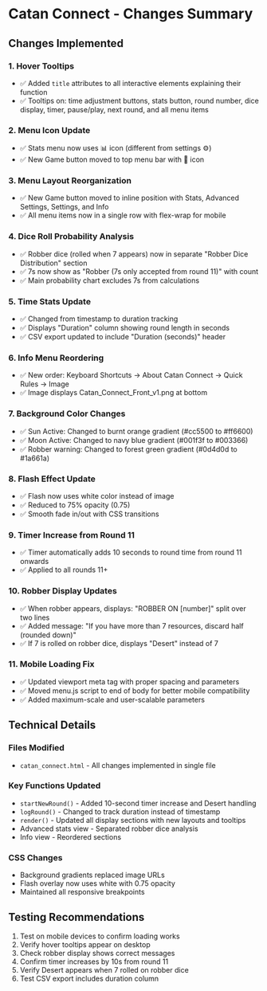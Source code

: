 # Catan Connect - Changes Summary

## Changes Implemented

### 1. Hover Tooltips
- ✅ Added `title` attributes to all interactive elements explaining their function
- ✅ Tooltips on: time adjustment buttons, stats button, round number, dice display, timer, pause/play, next round, and all menu items

### 2. Menu Icon Update
- ✅ Stats menu now uses 📊 icon (different from settings ⚙️)
- ✅ New Game button moved to top menu bar with 🔄 icon

### 3. Menu Layout Reorganization
- ✅ New Game button moved to inline position with Stats, Advanced Settings, Settings, and Info
- ✅ All menu items now in a single row with flex-wrap for mobile

### 4. Dice Roll Probability Analysis
- ✅ Robber dice (rolled when 7 appears) now in separate "Robber Dice Distribution" section
- ✅ 7s now show as "Robber (7s only accepted from round 11)" with count
- ✅ Main probability chart excludes 7s from calculations

### 5. Time Stats Update
- ✅ Changed from timestamp to duration tracking
- ✅ Displays "Duration" column showing round length in seconds
- ✅ CSV export updated to include "Duration (seconds)" header

### 6. Info Menu Reordering
- ✅ New order: Keyboard Shortcuts → About Catan Connect → Quick Rules → Image
- ✅ Image displays Catan_Connect_Front_v1.png at bottom

### 7. Background Color Changes
- ✅ Sun Active: Changed to burnt orange gradient (#cc5500 to #ff6600)
- ✅ Moon Active: Changed to navy blue gradient (#001f3f to #003366)
- ✅ Robber warning: Changed to forest green gradient (#0d4d0d to #1a661a)

### 8. Flash Effect Update
- ✅ Flash now uses white color instead of image
- ✅ Reduced to 75% opacity (0.75)
- ✅ Smooth fade in/out with CSS transitions

### 9. Timer Increase from Round 11
- ✅ Timer automatically adds 10 seconds to round time from round 11 onwards
- ✅ Applied to all rounds 11+

### 10. Robber Display Updates
- ✅ When robber appears, displays: "ROBBER ON [number]" split over two lines
- ✅ Added message: "If you have more than 7 resources, discard half (rounded down)"
- ✅ If 7 is rolled on robber dice, displays "Desert" instead of 7

### 11. Mobile Loading Fix
- ✅ Updated viewport meta tag with proper spacing and parameters
- ✅ Moved menu.js script to end of body for better mobile compatibility
- ✅ Added maximum-scale and user-scalable parameters

## Technical Details

### Files Modified
- `catan_connect.html` - All changes implemented in single file

### Key Functions Updated
- `startNewRound()` - Added 10-second timer increase and Desert handling
- `logRound()` - Changed to track duration instead of timestamp
- `render()` - Updated all display sections with new layouts and tooltips
- Advanced stats view - Separated robber dice analysis
- Info view - Reordered sections

### CSS Changes
- Background gradients replaced image URLs
- Flash overlay now uses white with 0.75 opacity
- Maintained all responsive breakpoints

## Testing Recommendations
1. Test on mobile devices to confirm loading works
2. Verify hover tooltips appear on desktop
3. Check robber display shows correct messages
4. Confirm timer increases by 10s from round 11
5. Verify Desert appears when 7 rolled on robber dice
6. Test CSV export includes duration column

